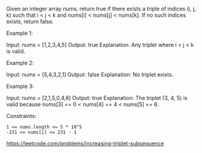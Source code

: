 Given an integer array nums, return true if there exists a triple of indices (i, j, k) such that i < j < k and nums[i] < nums[j] < nums[k]. If no such indices exists, return false.

 

Example 1:

Input: nums = [1,2,3,4,5]
Output: true
Explanation: Any triplet where i < j < k is valid.

Example 2:

Input: nums = [5,4,3,2,1]
Output: false
Explanation: No triplet exists.

Example 3:

Input: nums = [2,1,5,0,4,6]
Output: true
Explanation: The triplet (3, 4, 5) is valid because nums[3] == 0 < nums[4] == 4 < nums[5] == 6.

 

Constraints:

    1 <= nums.length <= 5 * 10^5
    -231 <= nums[i] <= 231 - 1

https://leetcode.com/problems/increasing-triplet-subsequence